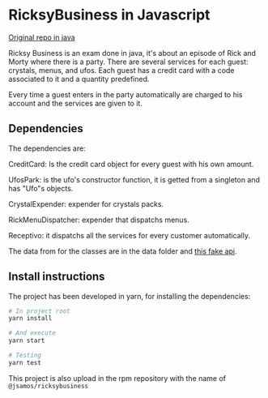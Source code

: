 # RicksyBusiness in Javascript

[Original repo in java](https://github.com/jsamosfbmoll/ExamenRicksyBusiness)

Ricksy Business is an exam done in java, it's about an episode of Rick and Morty where there is a party. There are several services for each guest: crystals, menus, and ufos. Each guest has a credit card with a code associated to it and a quantity predefined.

Every time a guest enters in the party automatically are charged to his account and the services are given to it.

## Dependencies

The dependencies are:

CreditCard: Is the credit card object for every guest with his own amount.

UfosPark: is the ufo's constructor function, it is getted from a singleton and has "Ufo"s objects.

CrystalExpender: expender for crystals packs.

RickMenuDispatcher: expender that dispatchs menus.

Receptivo: it dispatchs all the services for every customer automatically.

The data from for the classes are in the data folder and [this fake api](https://my-json-server.typicode.com/AntoniPizarro/bd_proyecto/db).

## Install instructions

The project has been developed in yarn, for installing the dependencies:

```bash
# In project root
yarn install

# And execute
yarn start

# Testing
yarn test
```

This project is also upload in the rpm repository with the name of `@jsamos/ricksybusiness`